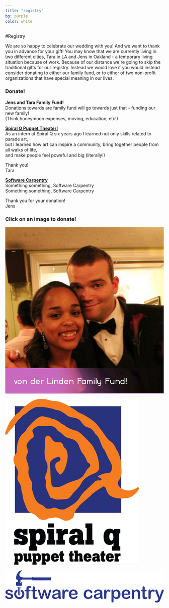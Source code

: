 ```yaml
---
title: "registry"
bg: purple
color: white
---
```


#Registry



We are so happy to celebrate our wedding with you! And we want to thank you in advance for your gift! You may know that we are currently living in two different cities, Tara in LA and Jens in Oakland - a temporary living situation because of work. Because of our distance we're going to skip the traditional gifts for our registry. Instead we would love if you would instead consider donating to either our family fund, or to either of two non-profit organizations that have special meaning in our lives.   
   



### Donate!



**Jens and Tara Family Fund!**   
Donations towards are family fund will go towards just that - funding our new family!   
(Think honeymoon expenses, moving, education, etc!)   
   
   
[**Spiral Q Puppet Theater!**](http://www.spiralq.org/)   
As an intern at Spiral Q six years ago I learned not only skills related to parade art,   
but I learned how art can inspire a community, bring together people from all walks of life,   
and make people feel poweful and big (literally!) 

Thank you!   
Tara   
   

[**Software Carpentry**](http://software-carpentry.org/)   
Something something, Software Carpentry   
Something something, Software Carpentry   

Thank you for your donation!   
Jens   
   


### Click on an image to donate!   
   


<div>
<img class="row small column" src="img/logos/family_fund.jpg">

[<img class="row small column"  src="img/logos/spiralq.jpg">](https://donatenow.networkforgood.org/qdonate?code=C2C2012)


[<img class="row small column"  src="img/logos/software_carpentry.png">](https://www.paypal.com/us/cgi-bin/webscr?cmd=_flow&SESSION=s7XZ1Qq2oEAyKfid9zRfJCFpxPqZDtDitBzqj7DcUQkKxvu4FVmnY6v4g8K&dispatch=5885d80a13c0db1f8e263663d3faee8d0b9dcb01a9b6dc564e45f62871326a5e)
</div>

<!--
## Jens and Tara Family Fund!
Our family funds will do just that - fund our new family! 
Thank you for your donation!

Tara and Jens
<div>
<img src="img/us/dressed_up3.jpg" align="middle" />
</div>


## Spiral Q Puppet Theater
As an intern at Spiral Q six years ago I learned not only skills related to parade art, but I learned how art can inspire a community, bring together people from all walks of life, and make people feel poweful and big (literally!) 

Thank you for your donation!
Tara
<div>
<img src="img/logos/spiralq.jpg" align="middle" />
</div>


## Software Carpentry
Something something, Software Carpentry

Thank you for your donation!
Jens
<div>
<img src="img/logos/software_carpentry.png" align="middle" />
</div>
 -->


